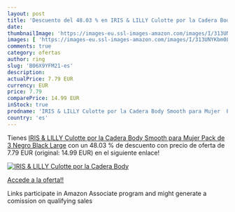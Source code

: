 ```yaml
---
layout: post
title: 'Descuento del 48.03 % en IRIS & LILLY Culotte por la Cadera Body '
date: 
thumbnailImage: 'https://images-eu.ssl-images-amazon.com/images/I/313UNYKbm0L._SL200_.jpg'
images: [ 'https://images-eu.ssl-images-amazon.com/images/I/313UNYKbm0L._SL200_.jpg' ]
comments: true
category: ofertas
author: ring
slug: 'B06X9YFM21-es'
description:
actualPrice: 7.79 EUR
currency: EUR
price: 7.79
comparePrice: 14.99 EUR
inStock: true
prodname: 'IRIS & LILLY Culotte por la Cadera Body Smooth para Mujer  Pack de 3  Negro  Black   Large'
country: 'es'
---
```


Tienes [IRIS & LILLY Culotte por la Cadera Body Smooth para Mujer  Pack de 3  Negro  Black   Large](https://www.amazon.es/dp/B06X9YFM21/?tag=tolees-21) con un 48.03 % de descuento con precio de oferta de 7.79 EUR (original: 14.99 EUR) en el siguiente enlace!

[![IRIS & LILLY Culotte por la Cadera Body ](https://images-eu.ssl-images-amazon.com/images/I/313UNYKbm0L._SL200_.jpg)](https://www.amazon.es/dp/B06X9YFM21/?tag=tolees-21)

[Accede a la oferta!!](https://www.amazon.es/dp/B06X9YFM21/?tag=tolees-21)

Links participate in Amazon Associate program and might generate a comission on qualifying sales


